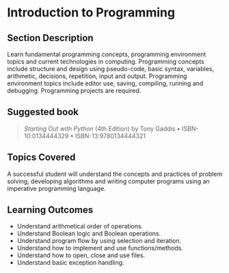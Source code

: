 # Introduction to Programming

## Section Description

Learn fundamental programming concepts, programming environment topics and current technologies in computing. Programming concepts include structure and design using pseudo-code, basic syntax, variables, arithmetic, decisions, repetition, input and output. Programming environment topics include editor use, saving, compiling, running and debugging. Programming projects are required.

## Suggested book 

> *Starting Out with Python* (4th Edition) by Tony Gaddis • ISBN-10:0134444329 • ISBN-13:9780134444321

## Topics Covered 

A successful student will understand the concepts and practices of problem solving, developing algorithms and writing computer programs using an imperative programming language. 

## Learning Outcomes 

*   Understand arithmetical order of operations.
*   Understand Boolean logic and Boolean operations.
*   Understand program flow by using selection and iteration.
*   Understand how to implement and use functions/methods.
*   Understand how to open, close and use files.
*   Understand basic exception handling.
